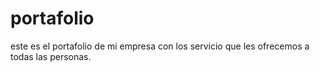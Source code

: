 # portafolio
este es el portafolio de mi empresa con los servicio que les ofrecemos a todas las personas.
